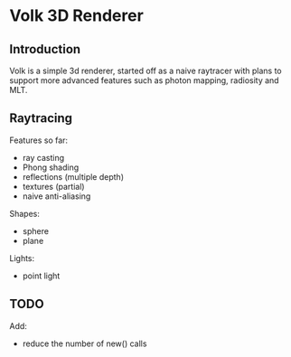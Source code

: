 Volk 3D Renderer
==============

Introduction
-----------

Volk is a simple 3d renderer, started off as a naive raytracer with plans to support more advanced features such as photon mapping, radiosity and MLT.

Raytracing
----------

Features so far:

* ray casting
* Phong shading
* reflections (multiple depth)
* textures (partial)
* naive anti-aliasing

Shapes:

* sphere
* plane

Lights:

* point light



TODO
----------

Add:

* reduce the number of new() calls